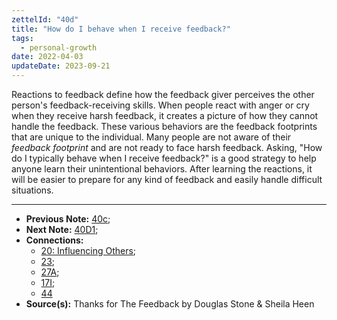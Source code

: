 ```yaml
---
zettelId: "40d"
title: "How do I behave when I receive feedback?"
tags:
  - personal-growth
date: 2022-04-03
updateDate: 2023-09-21
---
```


Reactions to feedback define how the feedback giver perceives the other person's feedback-receiving skills. When people react with anger or cry when they receive harsh feedback, it creates a picture of how they cannot handle the feedback. These various behaviors are the feedback footprints that are unique to the individual. Many people are not aware of their *feedback footprint* and are not ready to face harsh feedback. Asking, "How do I typically behave when I receive feedback?" is a good strategy to help anyone learn their unintentional behaviors. After learning the reactions, it will be easier to prepare for any kind of feedback and easily handle difficult situations.

---

- **Previous Note:** [40c](/notes/40c);
- **Next Note:** [40D1](/notes/40d1/);
- **Connections:**
  - [20: Influencing Others](/notes/20/);
  - [23](/notes/23/);
  - [27A](/notes/27a/);
  - [17I](/notes/17i/);
  - [44](/notes/44/)
- **Source(s):** Thanks for The Feedback by Douglas Stone & Sheila Heen
